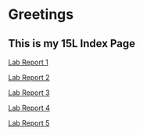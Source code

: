 Greetings
===

This is my 15L Index Page
---

[Lab Report 1](/lab-report-1-week-2.md)

[Lab Report 2](/lab-report-2-week-4.md)

[Lab Report 3](/lab-report-3-week-6.md)

[Lab Report 4](/lab-report-4-week-8.md)

[Lab Report 5](/lab-report-5-week-10.md)
